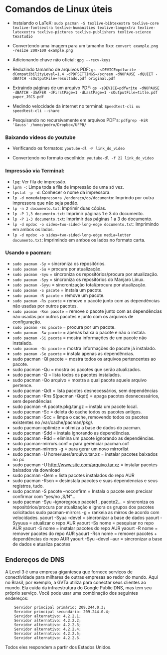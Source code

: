# Comandos de Linux úteis

+ Instalando o LaTeX: `sudo pacman -S texlive-bibtexextra texlive-core texlive-fontsextra texlive-humanities texlive-langextra texlive-latexextra texlive-pictures texlive-publishers texlive-science texstudio`

+ Convertendo uma imagem para um tamanho fixo: `convert example.png -resize 200×100 example.png`  

+ Adicionando chave não oficial: `gpg --recv-keys`

+ Reduzindo tamanho de arquivos PDF: `gs -sDEVICE=pdfwrite -dCompatibilityLevel=1.4 -dPDFSETTINGS=/screen -dNOPAUSE -dQUIET -dBATCH -sOutputFile=resultado.pdf original.pdf`

+ Extraindo páginas de um arquivo PDF: `gs -sDEVICE=pdfwrite -dNOPAUSE -dBATCH -dSAFER -dFirstPage=1 -dLastPage=1 -sOutputFile=title.pdf paper_JSCS.pdf`

+ Medindo velocidade da internet no terminal: s`peedtest-cli ou speedtest-cli --share` 

+ Pesquisando no recursivamente em arquivos PDF's: `pdfgrep -HiR 'Gauss' /home/pedro/Dropbox/UFPB/`

### Baixando vídeos do youtube

+ Verificando os formatos: `youtube-dl -F link_do_video`

+ Convertendo no formato escolhido: `youtube-dl -f 22 link_do_video`

### Impressão via Terminal:

+ `lpq`: Ver fila de impressão.
+ `lprm -`: Limpa toda a fila de impressão de uma só vez.
+ `lpstat -p -d`: Conhecer o nome da impressora.
+ `lp -d nomedaimpressora /endereço/do/documento`: Imprindo por outra impressora que não seja padão.
+ `lp -n 2 documento.txt`: Imprimir duas cópias.
+ `lp -P 1,3 documento.txt`: Imprimir páginas 1 e 3 do documento.
+ `lp -P 1-3 documento.txt`: Imprimir das páginas 1 a 3 do documento.
+ `lp -d npdoc -o sides=two-sided-long-edge documento.txt`: Imprimindo em ambos os lados.
+ `lp -d npdoc -o sides=two-sided-long-edge media=letter documento.txt`: Imprimindo em ambos os lados no formato carta.

### Usando o pacman:

+ `sudo pacman -Sy` = sincroniza os repositórios.
+ `sudo pacman -Su` = procura por atualização.
+ `sudo pacman -Syu` = sincroniza os repositórios/procura por atualização.
+ `sudo pacman -Syy` = sincroniza os repositórios do Manjaro Linux.
+ `sudo pacman -Syyu` = sincronização total/procura por atualização.
+ `sudo pacman -S pacote` = instala um pacote.
+ `sudo pacman -R pacote` = remove um pacote.
+ `sudo pacman -Rs pacote` = remove o pacote junto com as dependências não usadas por outros pacotes.
+ `sudo pacman -Rsn pacote` = remove o pacote junto com as dependências não usadas por outros pacotes e junto com os arquivos de configuração.
+ `sudo pacman -Ss pacote` = procura por um pacote.
+ `sudo pacman -Sw pacote` = apenas baixa o pacote e não o instala.
+ `sudo pacman -Si pacote` = mostra informações de um pacote não instalado.
+ `sudo pacman -Qi pacote` = mostra informações do pacote já instalado.
+ `sudo pacman -Se pacote` = instala apenas as dependências.
+ sudo pacman -Ql pacote = mostra todos os arquivos pertencentes ao pacote.
+ sudo pacman -Qu = mostra os pacotes que serão atualizados.
+ sudo pacman -Q = lista todos os pacotes instalados.
+ sudo pacman -Qo arquivo = mostra a qual pacote aquele arquivo pertence.
+ sudo pacman -Qdt = lista pacotes desnecessários, sem dependências
+ sudo pacman -Rns $(pacman -Qqdt) = apaga pacotes desnecessários, sem dependências
+ sudo pacman -A pacote.pkg.tar.gz = instala um pacote local.
+ sudo pacman -Sc = deleta do cache todos os pacotes antigos.
+ sudo pacman -Scc = limpa o cache, removendo todos os pacotes existentes no /var/cache/pacman/pkg/.
+ sudo pacman-optimize = otimiza a base de dados do pacman.
+ sudo pacman -Sdd = instala ignorando as dependências.
+ sudo pacman -Rdd = elimina um pacote ignorando as dependências.
+ sudo pacman-mirrors.conf = para gerenciar pacman.cof
+ sudo pacman-mirrors -g = para gerar um novo mirrorlist
+ sudo pacman -U home/user/arquivo.tar.xz = instalar pacotes baixados no pc
+ sudo pacman -U http://www.site.com/arquivo.tar.xz = instalar pacotes baixados via download
+ sudo pacman -Qem = lista pacotes instalados do repo AUR
+ sudo pacman -Rscn = desinstala pacotes e suas dependencias e seus registros, tudo.
+ sudo pacman -S pacote –noconfirm = Instala o pacote sem precisar confirmar com “yes/no ,S/N”…
+ sudo pacman -Syu –ignoregroup pacote1 , pacote2… = sincroniza os repositórios/procura por atualização e ignora os grupos dos pacotes solicitados
sudo pacman-mirrors -g = rankeia as mirros de acordo com velocidades.
yaourt -Syua –devel = sincronizar a base de dados
yaourt -Syyuua = atualizar o repo AUR
yaourt -Ss nome = pesquisar no repo AUR
yaourt -S nome = instalar pacotes do repo AUR
yaourt -R nome = remover pacotes do repo AUR
yaourt -Rsn nome = remover pacotes + dependências do repo AUR
yaourt -Syu –devel –aur = sincronizar a base de dados e atualiza pacotes

## Endereços de DNS

A Level 3 é uma empresa gigantesca que fornece serviços de conectividade para milhares de outras empresas ao redor do mundo. Aqui no Brasil, por exemplo, a GVTa utiliza para conectar seus clientes ao mundo. Ela cuida da infraestrutura do Google Public DNS, mas tem seu próprio serviço. Você pode usar uma combinação dos seguintes endereços:

```
    Servidor principal primário: 209.244.0.3;
    Servidor principal secundário: 209.244.0.4;
    Servidor alternativo: 4.2.2.1;
    Servidor alternativo: 4.2.2.2;
    Servidor alternativo: 4.2.2.3;
    Servidor alternativo: 4.2.2.4;
    Servidor alternativo: 4.2.2.5;
    Servidor alternativo: 4.2.2.6.
```

Todos eles respondem a partir dos Estados Unidos.

